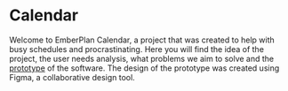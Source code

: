 # Calendar
Welcome to EmberPlan Calendar, a project that was created to help with busy schedules and procrastinating. Here you will find the idea of the project, the user needs analysis, what problems we aim to solve and the [prototype](https://www.figma.com/proto/lIwm1qbkbdslr275JPon4b/Emberplan?node-id=187-548&p=f&t=jfgfzWHNenbKqWbS-1&scaling=min-zoom&content-scaling=fixed&page-id=187%3A547&starting-point-node-id=187%3A548) of the software. The design of the prototype was created using Figma, a collaborative design tool.
